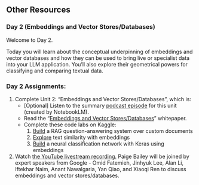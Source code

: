 ## Other Resources

### Day 2 (Embeddings and Vector Stores/Databases)

Welcome to Day 2.

Today you will learn about the conceptual underpinning of embeddings and vector databases and how they can be used to bring live or specialist data into your LLM application. You’ll also explore their geometrical powers for classifying and comparing textual data.

### Day 2 Assignments:

1. Complete Unit 2: “Embeddings and Vector Stores/Databases”, which is:
    - [Optional] Listen to the summary [podcast episode](https://youtube.com/watch?v=1CC39K76Nqs) for this unit (created by NotebookLM).
    - Read the “[Embeddings and Vector Stores/Databases](https://kaggle.com/whitepaper-embeddings-and-vector-stores)” whitepaper.
    - Complete these code labs on Kaggle:
      1. [Build](https://www.kaggle.com/code/markishere/day-2-document-q-a-with-rag) a RAG question-answering system over custom documents
      2. [Explore](https://www.kaggle.com/code/markishere/day-2-embeddings-and-similarity-scores) text similarity with embeddings
      3. [Build](https://www.kaggle.com/code/markishere/day-2-classifying-embeddings-with-keras) a neural classification network with Keras using embeddings
2. Watch [the YouTube livestream recording.](https://www.youtube.com/watch?v=86GZC56rQCc&list=PLqFaTIg4myu-b1PlxitQdY0UYIbys-2es&index=2) Paige Bailey will be joined by expert speakers from Google - Omid Fatemieh, Jinhyuk Lee, Alan Li, Iftekhar Naim, Anant Nawalgaria, Yan Qiao, and Xiaoqi Ren to discuss embeddings and vector stores/databases.